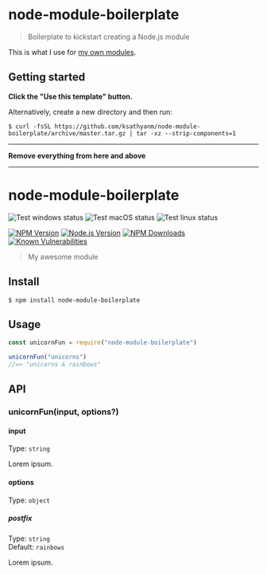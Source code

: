 # node-module-boilerplate

> Boilerplate to kickstart creating a Node.js module

This is what I use for [my own modules](https://www.npmjs.com/~ksathyanm).


## Getting started

**Click the "Use this template" button.**

Alternatively, create a new directory and then run:

```
$ curl -fsSL https://github.com/ksathyanm/node-module-boilerplate/archive/master.tar.gz | tar -xz --strip-components=1
```

---

**Remove everything from here and above**

---

# node-module-boilerplate

![Test windows status](https://github.com/ksathyanm/node-module-boilerplate/workflows/test-windows/badge.svg)
![Test macOS status](https://github.com/ksathyanm/node-module-boilerplate/workflows/test-macOS/badge.svg)
![Test linux status](https://github.com/ksathyanm/node-module-boilerplate/workflows/test-linux/badge.svg)

[![NPM Version](https://img.shields.io/npm/v/node-module-boilerplate)](https://www.npmjs.com/package/node-module-boilerplate)
[![Node.js Version](https://img.shields.io/node/v/node-module-boilerplate)](https://nodejs.org/en/download/)
[![NPM Downloads](https://img.shields.io/npm/dw/node-module-boilerplate)](https://www.npmjs.com/package/node-module-boilerplate)
[![Known Vulnerabilities](https://snyk.io/test/npm/node-module-boilerplate/badge.svg)](https://snyk.io/test/npm/node-module-boilerplate)

> My awesome module

## Install

```
$ npm install node-module-boilerplate
```

## Usage

```js
const unicornFun = require("node-module-boilerplate")

unicornFun("unicorns")
//=> "unicorns & rainbows"
```

## API

### unicornFun(input, options?)

#### input

Type: `string`

Lorem ipsum.

#### options

Type: `object`

##### postfix

Type: `string`\
Default: `rainbows`

Lorem ipsum.
